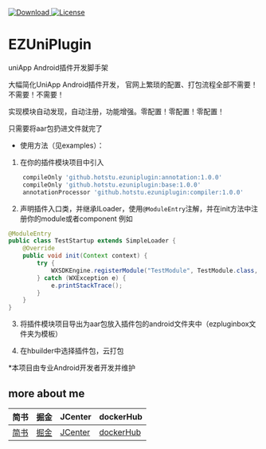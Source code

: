 [![Download](https://api.bintray.com/packages/hglf/maven/EZUniPlugin/images/download.svg) ](https://bintray.com/hglf/maven/EZUniPlugin/_latestVersion)
 [![License](https://img.shields.io/badge/License-Apache%202.0-blue.svg)](https://opensource.org/licenses/Apache-2.0)

EZUniPlugin
===================
uniApp Android插件开发脚手架

大幅简化UniApp Android插件开发， 官网上繁琐的配置、打包流程全部不需要！不需要！不需要！

实现模块自动发现，自动注册，功能增强。零配置！零配置！零配置！

只需要将aar包扔进文件就完了

* 使用方法（见examples）：

1. 在你的插件模块项目中引入
```gradle
    compileOnly 'github.hotstu.ezuniplugin:annotation:1.0.0'
    compileOnly 'github.hotstu.ezuniplugin:base:1.0.0'
    annotationProcessor 'github.hotstu.ezuniplugin:compiler:1.0.0'
```

2. 声明插件入口类，并继承ILoader，使用`@ModuleEntry`注解，并在init方法中注册你的module或者component 例如
```java
@ModuleEntry
public class TestStartup extends SimpleLoader {
    @Override
    public void init(Context context) {
        try {
            WXSDKEngine.registerModule("TestModule", TestModule.class, false);
        } catch (WXException e) {
            e.printStackTrace();
        }
    }
}
```

3. 将插件模块项目导出为aar包放入插件包的android文件夹中（ezpluginbox文件夹为模板）


4. 在hbuilder中选择插件包，云打包



*本项目由专业Android开发者开发并维护

## more about me

|简书| 掘金|JCenter | dockerHub|
| ------------- |------------- |------------- |------------- |
| [简书](https://www.jianshu.com/u/ca2207af2001) | [掘金](https://juejin.im/user/5bee320651882516be2ebbfe) |[JCenter ](https://bintray.com/hglf/maven)      | [dockerHub](https://hub.docker.com/u/hglf)|

